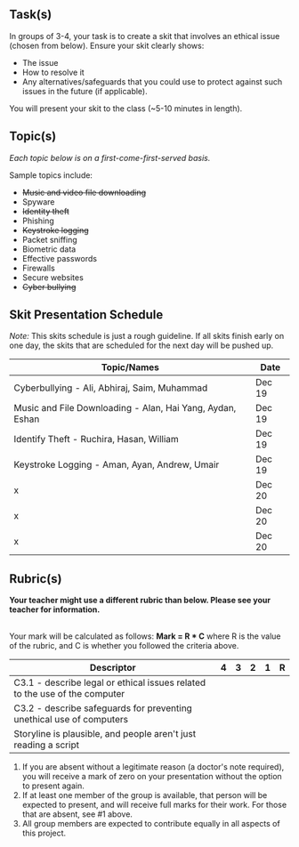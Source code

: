Task(s)
-------
In groups of 3-4, your task is to create a skit that involves an ethical issue (chosen from below). Ensure your skit clearly shows:
* The issue
* How to resolve it
* Any alternatives/safeguards that you could use to protect against such issues in the future (if applicable).

You will present your skit to the class (~5-10 minutes in length).

Topic(s)
-----------
*Each topic below is on a first-come-first-served basis.*

Sample topics include:

* ~~Music and video file downloading~~
* Spyware
* ~~Identity theft~~
* Phishing
* ~~Keystroke logging~~
* Packet sniffing
* Biometric data
* Effective passwords
* Firewalls
* Secure websites
* ~~Cyber bullying~~

Skit Presentation Schedule
---------------------
_Note:_ This skits schedule is just a rough guideline. If all skits finish early on one day, the skits that are scheduled for the next day will be pushed up.

| Topic/Names | Date |
| ----- | ---
| Cyberbullying - Ali, Abhiraj, Saim, Muhammad | Dec 19 |
| Music and File Downloading - Alan, Hai Yang, Aydan, Eshan | Dec 19 |
| Identify Theft - Ruchira, Hasan, William | Dec 19 |
| Keystroke Logging - Aman, Ayan, Andrew, Umair | Dec 19 |
| x | Dec 20 |
| x | Dec 20 |
| x | Dec 20 |

Rubric(s)
---------
**Your teacher might use a different rubric than below.  Please see your teacher for information.**
<br/><br/>

Your mark will be calculated as follows: __Mark = R * C__ where R is the value of the rubric, and C is whether you followed the criteria above.

| Descriptor | 4 | 3 | 2 | 1 | R |
| ----- | --- | --- | --- | --- | --- |
| C3.1 - describe legal or ethical issues related to the use of the computer | | | | | |
| C3.2 - describe safeguards for preventing unethical use of computers | | | | | |
| Storyline is plausible, and people aren't just reading a script | | | | | |

1. If you are absent without a legitimate reason (a doctor's note required), you will receive a mark of zero on your presentation without the option to present again.
2. If at least one member of the group is available, that person will be expected to present, and will receive full marks for their work. For those that are absent, see #1 above.
3. All group members are expected to contribute equally in all aspects of this project.
